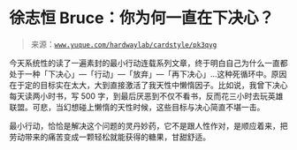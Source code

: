 # 徐志恒 Bruce：你为何一直在下决心？

> 来源：[`www.yuque.com/hardwaylab/cardstyle/pk3qyg`](https://www.yuque.com/hardwaylab/cardstyle/pk3qyg)



今天系统性的读了一遍素封的最小行动连载系列文章，终于明白自己为什么一直都处于一种「下决心」—「行动」—「放弃」—「再下决心」...这种死循环中。原因在于定的目标实在太大，大到直接激活了我天性中懒惰因子。比如说，我曾下决心每天读两小时书，写 500 字，到最后厌恶到不仅不看书，反而花三小时去玩英雄联盟。可悲，当幻想碰上懒惰的天性时候，这些目标与决心简直不堪一击。 

最小行动，恰恰是解决这个问题的灵丹妙药，它不是跟人性作对，是顺应着来，把劳动带来的痛苦变成一颗轻松就能获得的糖果，甘甜舒适。